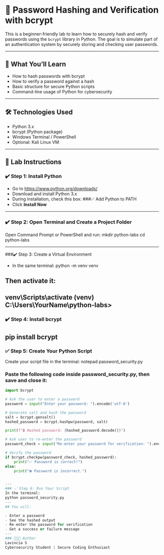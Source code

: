 # 🔐 Password Hashing and Verification with bcrypt

This is a beginner-friendly lab to learn how to securely hash and verify passwords using the `bcrypt` library in Python. The goal is to simulate part of an authentication system by securely storing and checking user passwords.

---

## 📌 What You’ll Learn

- How to hash passwords with bcrypt  
- How to verify a password against a hash  
- Basic structure for secure Python scripts  
- Command-line usage of Python for cybersecurity

---

## 🛠️ Technologies Used

- Python 3.x  
- bcrypt (Python package)  
- Windows Terminal / PowerShell  
- Optional: Kali Linux VM

---

## 🧪 Lab Instructions

### ✔️ Step 1: Install Python

- Go to https://www.python.org/downloads/  
- Download and install Python 3.x  
- During installation, check this box:
###✅ Add Python to PATH
- Click **Install Now**

---

### ✔️ Step 2: Open Terminal and Create a Project Folder

Open Command Prompt or PowerShell and run:
mkdir python-labs
cd python-labs

---
###✔️ Step 3: Create a Virtual Environment
- In the same terminal:
python -m venv venv
## Then activate it:
venv\Scripts\activate
(venv) C:\Users\YourName\python-labs>
---
### ✔️ Step 4: Install bcrypt
pip install bcrypt
---
### ✅ Step 5: Create Your Python Script
Create your script file in the terminal:
notepad password_security.py

### Paste the following code inside password_security.py, then save and close it:
```python
import bcrypt

# Ask the user to enter a password
password = input("Enter your password: ").encode('utf-8')

# Generate salt and hash the password
salt = bcrypt.gensalt()
hashed_password = bcrypt.hashpw(password, salt)

print(f"🔒 Hashed password: {hashed_password.decode()}")

# Ask user to re-enter the password
password_check = input("Re-enter your password for verification: ").encode('utf-8')

# Verify the password
if bcrypt.checkpw(password_check, hashed_password):
    print("✅ Password is correct!")
else:
    print("❌ Password is incorrect.")


---
### ✅ Step 6: Run Your Script
In the terminal:
python password_security.py
---
## You will:

- Enter a password
- See the hashed output
- Re-enter the password for verification
- Get a success or failure message
---
### 👩🏽‍💻 Author
Lavincia S
Cybersecurity Student | Secure Coding Enthusiast
